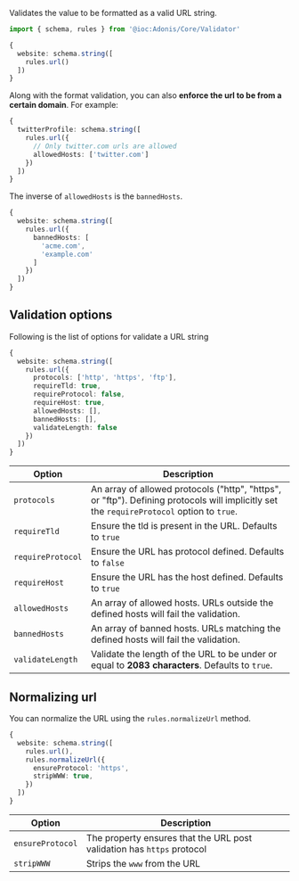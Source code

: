 Validates the value to be formatted as a valid URL string. 

```ts
import { schema, rules } from '@ioc:Adonis/Core/Validator'

{
  website: schema.string([
    rules.url()
  ])
}
```

Along with the format validation, you can also **enforce the url to be from a certain domain**. For example:

```ts
{
  twitterProfile: schema.string([
    rules.url({
      // Only twitter.com urls are allowed
      allowedHosts: ['twitter.com']
    })
  ])
}
```

The inverse of `allowedHosts` is the `bannedHosts`.

```ts
{
  website: schema.string([
    rules.url({
      bannedHosts: [
        'acme.com',
        'example.com'
      ]
    })
  ])
}
```

## Validation options

Following is the list of options for validate a URL string

```ts
{
  website: schema.string([
    rules.url({
      protocols: ['http', 'https', 'ftp'],
      requireTld: true,
      requireProtocol: false,
      requireHost: true,
      allowedHosts: [],
      bannedHosts: [],
      validateLength: false
    })
  ])
}
```

| Option | Description |
|---------|------------------|
| `protocols` | An array of allowed protocols ("http", "https", or "ftp"). Defining protocols will implicitly set the `requireProtocol` option to `true`. |
| `requireTld` | Ensure the tld is present in the URL. Defaults to `true`  |
| `requireProtocol` | Ensure the URL has protocol defined. Defaults to `false` |
| `requireHost` | Ensure the URL has the host defined. Defaults to `true` |
| `allowedHosts` | An array of allowed hosts. URLs outside the defined hosts will fail the validation. |
| `bannedHosts` | An array of banned hosts. URLs matching the defined hosts will fail the validation. |
| `validateLength` | Validate the length of the URL to be under or equal to **2083 characters**. Defaults to `true`. |

## Normalizing url
You can normalize the URL using the `rules.normalizeUrl` method.

```ts
{
  website: schema.string([
    rules.url(),
    rules.normalizeUrl({
      ensureProtocol: 'https',
      stripWWW: true,
    })
  ])
}
```

| Option | Description |
|--------|-------------|
| `ensureProtocol` | The property ensures that the URL post validation has `https` protocol |
| `stripWWW` | Strips the `www` from the URL |
